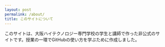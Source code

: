 ```yaml
---
layout: post
permalink: /about/
title: このサイトについて
---
```

このサイトは、大阪ハイテクノロジー専門学校の学生と講師で作った非公式のサイトです。授業の一環でGitHubの使い方を学ぶために作成しました。
